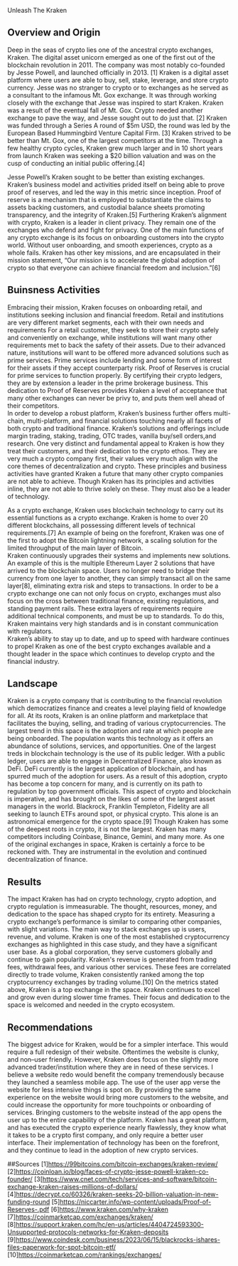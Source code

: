 Unleash The Kraken

## Overview and Origin

Deep in the seas of crypto lies one of the ancestral crypto exchanges, Kraken.  The digital asset unicorn emerged as one of the first  out of the blockchain revolution in 2011.  The company was most notably co-founded by Jesse Powell, and launched officially in 2013. [1] Kraken is a digital asset platform where users are able to buy, sell, stake, leverage, and store crypto currency.
Jesse was no stranger to crypto or to exchanges as he served as a consultant to the infamous Mt. Gox exchange.  It was through working closely with the exchange that Jesse was inspired to start Kraken.  Kraken was a result of the eventual fall of Mt. Gox.  Crypto needed another exchange to pave the way, and Jesse sought out to do just that. [2]
Kraken was funded through a Series A round of $5m USD, the round was led by the European Based Hummingbird Venture Capital Firm. [3]  Kraken strived to be better than Mt. Gox, one of the largest competitors at the time.  Through a few healthy crypto cycles, Kraken grew much larger and in 10 short years from  launch Kraken was seeking a $20 billion valuation and was on the cusp of conducting an initial public offering.[4]

Jesse Powell’s Kraken sought to be better than existing exchanges.  Kraken’s business model and activities prided itself on being able to prove proof of reserves, and  led the way in this metric since inception.  Proof of reserve is a mechanism that is employed to substantiate the claims to assets backing customers, and custodial balance sheets promoting transparency, and the integrity of Kraken.[5]  Furthering Kraken’s alignment with crypto, Kraken is a leader in client privacy.  They remain one of the exchanges who defend and fight for privacy. 
One of the main functions of any crypto exchange is its focus on onboarding customers into the crypto world.  Without user onboarding, and smooth experiences, crypto as a whole fails.  Kraken has other key missions, and are encapsulated in their mission statement, “Our mission is to accelerate the global adoption of crypto so that everyone can achieve financial freedom and inclusion.”[6]

## Buinsness Activities

Embracing their mission, Kraken focuses on onboarding retail, and institutions seeking inclusion and financial freedom.  Retail and institutions are very different market segments, each with their own needs and requirements  For a retail customer, they seek to store their crypto safely and conveniently on exchange, while institutions  will want many other requirements met to back the safety of their assets.  Due to their advanced nature, institutions will want to be offered more advanced solutions such as prime services.  Prime services include lending and some form of interest for their assets if they accept counterparty risk.  Proof of Reserves is crucial for prime services to function properly.  By certifying their crypto ledgers, they are by extension a leader in the prime brokerage business.  This dedication to Proof of Reserves provides Kraken a level of acceptance that many other exchanges can never be privy to, and puts them well ahead of their competitors.    
In order to develop a robust platform, Kraken’s business further  offers multi-chain, multi-platform, and financial solutions touching nearly all facets of both crypto and traditional finance.  Kraken’s solutions and offerings include margin trading, staking, trading, OTC trades, vanilla buy/sell orders,and research.  One very distinct and fundamental appeal to Kraken is how they treat their customers, and their dedication to the crypto ethos.  They are very much a crypto company first, their values very much align with the core themes of decentralization and crypto.
These principles and business activities have granted Kraken a future that many other crypto companies are not able to achieve.  Though Kraken has its principles and activities inline, they are not able to thrive solely on these.  They must also be a leader of technology.

As a crypto exchange, Kraken uses blockchain technology to carry out its essential functions as a crypto exchange.  Kraken is home to over 20 different blockchains, all possessing different levels of technical requirements.[7] An example of being on the forefront, Kraken was one of the first to adopt the Bitcoin lightning network, a scaling solution for the limited throughput of the main layer of Bitcoin.  
Kraken continuously  upgrades their systems and  implements new solutions.  An example of this is the multiple Ethereum Layer 2 solutions that have arrived to the blockchain space.  Users no longer need to bridge their currency from one layer to another, they can simply transact all on the same layer[8], eliminating extra risk and steps to transactions.
In order to be a crypto exchange one can not only focus on crypto, exchanges must also focus on the cross between traditional finance, existing regulations, and standing payment rails.  These extra layers of requirements require additional technical components, and must be up to standards.  To do this, Kraken maintains very high standards and is in constant communication with regulators.    
Kraken’s ability to stay up to date, and up to speed with hardware continues to propel Kraken as one of the best crypto exchanges available and a thought leader in the space which continues to develop crypto and the financial industry.

## Landscape
Kraken is a crypto company that is contributing to the financial revolution which democratizes finance and creates a level playing field of knowledge for all.  At its roots, Kraken is an online platform and marketplace that facilitates the buying, selling, and trading of various cryptocurrencies. 
The largest trend in this space is the adoption and rate at which people are being onboarded.  The population wants this technology as it offers an abundance of solutions, services, and opportunities.
	One of the largest treds in blockchain technology is the use of its public ledger.  With a public ledger, users are able to engage in Decentralized Finance, also known as DeFi. DeFi currently is the largest application of blockchain, and has spurred much of the adoption for users.
As a result of this adoption, crypto has become a top concern for many, and is currently on its path to regulation by top government officials.  This aspect of crypto and blockchain is imperative, and has brought on the likes of some of the largest asset managers in the world.  Blackrock, Franklin Templeton, Fidelity are all seeking to launch ETFs around spot, or physical crypto.  This alone is an astronomical emergence for the crypto space.[9] 
	Though Kraken has some of the deepest roots in crypto, it is not the largest.  Kraken has many competitors including Coinbase, Binance, Gemini, and many more.  As one of the original exchanges in space, Kraken is certainly a force to be reckoned with.  They are instrumental in the evolution and continued decentralization of finance.

## Results

The impact Kraken has had on crypto technology, crypto adoption, and crypto regulation is immeasurable.  The thought, resources, money, and dedication to the space has shaped crypto for its entirety. 
Measuring a crypto exchange’s performance is similar to comparing other companies, with slight variations.  The main way to stack exchanges up is users, revenue, and volume.
Kraken is one of the most established cryptocurrency exchanges as highlighted in this case study, and they have a significant user base. As a global corporation, they serve customers globally and continue to gain popularity.  Kraken's revenue is generated from trading fees, withdrawal fees, and various other services.  These fees are correlated directly to trade volume, Kraken consistently ranked among the top cryptocurrency exchanges by trading volume.[10]
On the metrics stated above, Kraken is a top exchange in the space.  Kraken continues to excel and grow even during slower time frames.  Their focus and dedication to the space is welcomed and needed in the crypto ecosystem.


## Recommendations

The biggest advice for Kraken, would be for a simpler interface.  This would require a full redesign of their website.  Oftentimes the website is clunky, and non–user friendly.  However, Kraken does focus on the slightly more advanced trader/institution where they are in need of these services.
I believe a website redo would benefit the company tremendously because they launched a seamless mobile app.  The use of the user app verse the website for less intensive things is spot on.  By providing the same experience on the website would bring more customers to the website, and could increase the opportunity for more touchpoints or onboarding of services.
Bringing customers to the website instead of the app opens the user up to the entire capability of the platform.  Kraken has a great platform, and has executed the crypto experience nearly flawlessly, they know what it takes to be a crypto first company, and only require a better user interface.  Their implementation of technology has been on the forefront, and they continue to lead in the adoption of new crypto services.




##Sources
[1]https://99bitcoins.com/bitcoin-exchanges/kraken-review/
[2]https://coinloan.io/blog/faces-of-crypto-jesse-powell-kraken-co-founder/
[3[https://www.cnet.com/tech/services-and-software/bitcoin-exchange-kraken-raises-millions-of-dollars/ 
[4]https://decrypt.co/60326/kraken-seeks-20-billion-valuation-in-new-funding-round 
[5]https://niccarter.info/wp-content/uploads/Proof-of-Reserves-.pdf 
[6]https://www.kraken.com/why-kraken 
[7]https://coinmarketcap.com/exchanges/kraken/ 
[8]https://support.kraken.com/hc/en-us/articles/4404724593300-Unsupported-protocols-networks-for-Kraken-deposits 
[9]https://www.coindesk.com/business/2023/06/15/blackrocks-ishares-files-paperwork-for-spot-bitcoin-etf/
[10]https://coinmarketcap.com/rankings/exchanges/  


